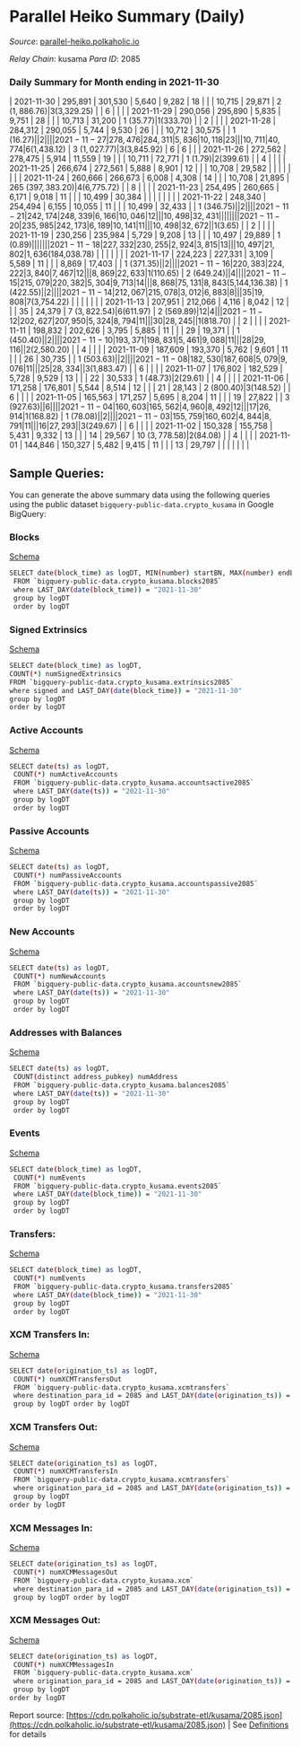 # Parallel Heiko Summary (Daily)

_Source_: [parallel-heiko.polkaholic.io](https://parallel-heiko.polkaholic.io)

*Relay Chain*: kusama
*Para ID*: 2085



### Daily Summary for Month ending in 2021-11-30


| 2021-11-30 | 295,891 | 301,530 | 5,640 | 9,282 | 18 |  |  | 10,715 | 29,871 | 2 ($1,886.76) | 3 ($3,329.25) |   | 6 |  |  |
| 2021-11-29 | 290,056 | 295,890 | 5,835 | 9,751 | 28 |  |  | 10,713 | 31,200 | 1 ($35.77) | 1 ($333.70) |   | 2 |  |  |
| 2021-11-28 | 284,312 | 290,055 | 5,744 | 9,530 | 26 |  |  | 10,712 | 30,575 |   | 1 ($16.27) |   | 2 |  |  |
| 2021-11-27 | 278,476 | 284,311 | 5,836 | 10,118 | 23 |  |  | 10,711 | 40,774 | 6 ($1,438.12) | 3 ($1,027.77) | 3 ($3,845.92) | 6 | 6 |  |
| 2021-11-26 | 272,562 | 278,475 | 5,914 | 11,559 | 19 |  |  | 10,711 | 72,771 | 1 ($1.79) | 2 ($399.61) |   | 4 |  |  |
| 2021-11-25 | 266,674 | 272,561 | 5,888 | 8,901 | 12 |  |  | 10,708 | 29,582 |   |   |   |  |  |  |
| 2021-11-24 | 260,666 | 266,673 | 6,008 | 4,308 | 14 |  |  | 10,708 | 21,895 | 265 ($397,383.20) | 4 ($6,775.72) |   | 8 |  |  |
| 2021-11-23 | 254,495 | 260,665 | 6,171 | 9,018 | 11 |  |  | 10,499 | 30,384 |   |   |   |  |  |  |
| 2021-11-22 | 248,340 | 254,494 | 6,155 | 10,055 | 11 |  |  | 10,499 | 32,433 |   | 1 ($346.75) |   | 2 |  |  |
| 2021-11-21 | 242,174 | 248,339 | 6,166 | 10,046 | 12 |  |  | 10,498 | 32,431 |   |   |   |  |  |  |
| 2021-11-20 | 235,985 | 242,173 | 6,189 | 10,141 | 11 |  |  | 10,498 | 32,672 |   | 1 ($3.65) |   | 2 |  |  |
| 2021-11-19 | 230,256 | 235,984 | 5,729 | 9,208 | 13 |  |  | 10,497 | 29,889 | 1 ($0.89) |   |   |  |  |  |
| 2021-11-18 | 227,332 | 230,255 | 2,924 | 3,815 | 13 |  |  | 10,497 | 21,802 | 1,636 ($184,038.78) |   |   |  |  |  |
| 2021-11-17 | 224,223 | 227,331 | 3,109 | 5,589 | 11 |  |  | 8,869 | 17,403 |   | 1 ($371.35) |   | 2 |  |  |
| 2021-11-16 | 220,383 | 224,222 | 3,840 | 7,467 | 12 |  |  | 8,869 | 22,633 | 1 ($110.65) | 2 ($649.24) |   | 4 |  |  |
| 2021-11-15 | 215,079 | 220,382 | 5,304 | 9,713 | 14 |  |  | 8,868 | 75,131 | 8,843 ($5,144,136.38) | 1 ($422.55) |   | 2 |  |  |
| 2021-11-14 | 212,067 | 215,078 | 3,012 | 6,883 | 8 |  |  | 35 | 19,808 | 7 ($3,754.22) |   |   |  |  |  |
| 2021-11-13 | 207,951 | 212,066 | 4,116 | 8,042 | 12 |  |  | 35 | 24,379 | 7 ($3,822.54) | 6 ($611.97) | 2 ($569.89) | 12 | 4 |  |
| 2021-11-12 | 202,627 | 207,950 | 5,324 | 8,794 | 11 |  |  | 30 | 28,245 |   | 1 ($818.70) |   | 2 |  |  |
| 2021-11-11 | 198,832 | 202,626 | 3,795 | 5,885 | 11 |  |  | 29 | 19,371 |   | 1 ($450.40) |   | 2 |  |  |
| 2021-11-10 | 193,371 | 198,831 | 5,461 | 9,088 | 11 |  |  | 28 | 29,116 |   | 2 ($2,580.20) |   | 4 |  |  |
| 2021-11-09 | 187,609 | 193,370 | 5,762 | 9,601 | 11 |  |  | 26 | 30,735 |   | 1 ($503.63) |   | 2 |  |  |
| 2021-11-08 | 182,530 | 187,608 | 5,079 | 9,076 | 11 |  |  | 25 | 28,334 |   | 3 ($1,883.47) |   | 6 |  |  |
| 2021-11-07 | 176,802 | 182,529 | 5,728 | 9,529 | 13 |  |  | 22 | 30,533 | 1 ($48.73) | 2 ($29.61) |   | 4 |  |  |
| 2021-11-06 | 171,258 | 176,801 | 5,544 | 8,514 | 12 |  |  | 21 | 28,143 | 2 ($800.40) | 3 ($148.52) |   | 6 |  |  |
| 2021-11-05 | 165,563 | 171,257 | 5,695 | 8,204 | 11 |  |  | 19 | 27,822 |   | 3 ($927.63) |   | 6 |  |  |
| 2021-11-04 | 160,603 | 165,562 | 4,960 | 8,492 | 12 |  |  | 17 | 26,914 | 1 ($168.82) | 1 ($78.08) |   | 2 |  |  |
| 2021-11-03 | 155,759 | 160,602 | 4,844 | 8,791 | 11 |  |  | 16 | 27,293 |   | 3 ($249.67) |   | 6 |  |  |
| 2021-11-02 | 150,328 | 155,758 | 5,431 | 9,332 | 13 |  |  | 14 | 29,567 | 10 ($3,778.58) | 2 ($84.08) |   | 4 |  |  |
| 2021-11-01 | 144,846 | 150,327 | 5,482 | 9,415 | 11 |  |  | 13 | 29,797 |   |   |   |  |  |  |

## Sample Queries:
You can generate the above summary data using the following queries using the public dataset `bigquery-public-data.crypto_kusama` in Google BigQuery:


### Blocks 

[Schema](https://github.com/colorfulnotion/substrate-etl/blob/main/schema/blocks.json)

```bash
SELECT date(block_time) as logDT, MIN(number) startBN, MAX(number) endBN, COUNT(*) numBlocks 
 FROM `bigquery-public-data.crypto_kusama.blocks2085`  
 where LAST_DAY(date(block_time)) = "2021-11-30" 
 group by logDT 
 order by logDT
```

### Signed Extrinsics 

[Schema](https://github.com/colorfulnotion/substrate-etl/blob/main/schema/extrinsics.json)

```bash
SELECT date(block_time) as logDT, 
COUNT(*) numSignedExtrinsics 
FROM `bigquery-public-data.crypto_kusama.extrinsics2085`  
where signed and LAST_DAY(date(block_time)) = "2021-11-30" 
group by logDT 
order by logDT
```

### Active Accounts 

[Schema](https://github.com/colorfulnotion/substrate-etl/blob/main/schema/accountsactive.json)

```bash
SELECT date(ts) as logDT, 
 COUNT(*) numActiveAccounts 
 FROM `bigquery-public-data.crypto_kusama.accountsactive2085` 
 where LAST_DAY(date(ts)) = "2021-11-30" 
 group by logDT 
 order by logDT
```

### Passive Accounts 

[Schema](https://github.com/colorfulnotion/substrate-etl/blob/main/schema/accountspassive.json)

```bash
SELECT date(ts) as logDT, 
 COUNT(*) numPassiveAccounts 
 FROM `bigquery-public-data.crypto_kusama.accountspassive2085` 
 where LAST_DAY(date(ts)) = "2021-11-30" 
 group by logDT 
 order by logDT
```

### New Accounts 

[Schema](https://github.com/colorfulnotion/substrate-etl/blob/main/schema/accountsnew.json)

```bash
SELECT date(ts) as logDT, 
 COUNT(*) numNewAccounts 
 FROM `bigquery-public-data.crypto_kusama.accountsnew2085` 
 where LAST_DAY(date(ts)) = "2021-11-30" 
 group by logDT
 order by logDT
```

### Addresses with Balances 

[Schema](https://github.com/colorfulnotion/substrate-etl/blob/main/schema/balances.json)

```bash
SELECT date(ts) as logDT,
 COUNT(distinct address_pubkey) numAddress 
 FROM `bigquery-public-data.crypto_kusama.balances2085` 
 where LAST_DAY(date(ts)) = "2021-11-30" 
 group by logDT 
 order by logDT
```

### Events 

[Schema](https://github.com/colorfulnotion/substrate-etl/blob/main/schema/events.json)

```bash
SELECT date(block_time) as logDT, 
 COUNT(*) numEvents 
 FROM `bigquery-public-data.crypto_kusama.events2085` 
 where LAST_DAY(date(block_time)) = "2021-11-30" 
 group by logDT 
 order by logDT
```

### Transfers:

[Schema](https://github.com/colorfulnotion/substrate-etl/blob/main/schema/transfers.json)

```bash
SELECT date(block_time) as logDT, 
 COUNT(*) numEvents 
 FROM `bigquery-public-data.crypto_kusama.transfers2085` 
 where LAST_DAY(date(block_time)) = "2021-11-30" 
 group by logDT 
 order by logDT
```

### XCM Transfers In: 

[Schema](https://github.com/colorfulnotion/substrate-etl/blob/main/schema/xcmtransfers.json)

```bash
SELECT date(origination_ts) as logDT, 
 COUNT(*) numXCMTransfersOut 
 FROM `bigquery-public-data.crypto_kusama.xcmtransfers` 
 where destination_para_id = 2085 and LAST_DAY(date(origination_ts)) = "2021-11-30" 
 group by logDT order by logDT
```

### XCM Transfers Out: 

[Schema](https://github.com/colorfulnotion/substrate-etl/blob/main/schema/xcmtransfers.json)

```bash
SELECT date(origination_ts) as logDT, 
 COUNT(*) numXCMTransfersIn 
 FROM `bigquery-public-data.crypto_kusama.xcmtransfers` 
 where origination_para_id = 2085 and LAST_DAY(date(origination_ts)) = "2021-11-30" 
 group by logDT 
order by logDT
```

### XCM Messages In: 

[Schema](https://github.com/colorfulnotion/substrate-etl/blob/main/schema/xcm.json)

```bash
SELECT date(origination_ts) as logDT, 
 COUNT(*) numXCMMessagesOut 
 FROM `bigquery-public-data.crypto_kusama.xcm` 
 where destination_para_id = 2085 and LAST_DAY(date(origination_ts)) = "2021-11-30" 
 group by logDT order by logDT
```

### XCM Messages Out: 

[Schema](https://github.com/colorfulnotion/substrate-etl/blob/main/schema/xcm.json)

```bash
SELECT date(origination_ts) as logDT, 
 COUNT(*) numXCMMessagesIn 
 FROM `bigquery-public-data.crypto_kusama.xcm` 
 where origination_para_id = 2085 and LAST_DAY(date(origination_ts)) = "2021-11-30" 
 group by logDT 
order by logDT
```


Report source: [https://cdn.polkaholic.io/substrate-etl/kusama/2085.json](https://cdn.polkaholic.io/substrate-etl/kusama/2085.json) | See [Definitions](/DEFINITIONS.md) for details
